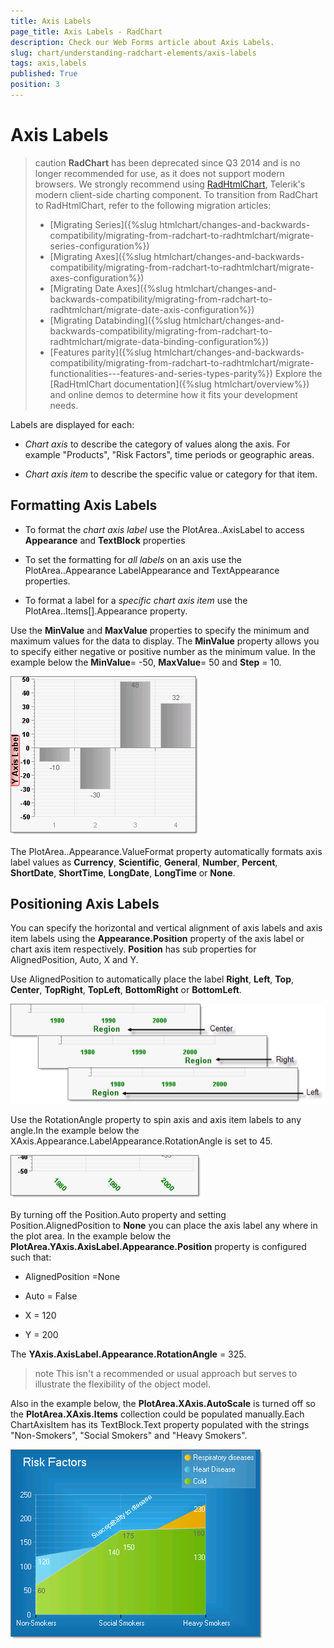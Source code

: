 ```yaml
---
title: Axis Labels
page_title: Axis Labels - RadChart
description: Check our Web Forms article about Axis Labels.
slug: chart/understanding-radchart-elements/axis-labels
tags: axis,labels
published: True
position: 3
---
```


# Axis Labels

>caution **RadChart** has been deprecated since Q3 2014 and is no longer recommended for use, as it does not support modern browsers. We strongly recommend using [RadHtmlChart](https://www.telerik.com/products/aspnet-ajax/html-chart.aspx), Telerik's modern client-side charting component. 
>To transition from RadChart to RadHtmlChart, refer to the following migration articles:
> - [Migrating Series]({%slug htmlchart/changes-and-backwards-compatibility/migrating-from-radchart-to-radhtmlchart/migrate-series-configuration%})
> - [Migrating Axes]({%slug htmlchart/changes-and-backwards-compatibility/migrating-from-radchart-to-radhtmlchart/migrate-axes-configuration%})
> - [Migrating Date Axes]({%slug htmlchart/changes-and-backwards-compatibility/migrating-from-radchart-to-radhtmlchart/migrate-date-axis-configuration%})
> - [Migrating Databinding]({%slug htmlchart/changes-and-backwards-compatibility/migrating-from-radchart-to-radhtmlchart/migrate-data-binding-configuration%})
> - [Features parity]({%slug htmlchart/changes-and-backwards-compatibility/migrating-from-radchart-to-radhtmlchart/migrate-functionalities---features-and-series-types-parity%})
>Explore the [RadHtmlChart documentation]({%slug htmlchart/overview%}) and online demos to determine how it fits your development needs.

Labels are displayed for each:

* *Chart axis* to describe the category of values along the axis. For example "Products", "Risk Factors", time periods or geographic areas.

* *Chart axis item* to describe the specific value or category for that item.

## Formatting Axis Labels

* To format the *chart axis label* use the PlotArea.<axis>.AxisLabel to access **Appearance** and **TextBlock** properties

* To set the formatting for *all labels* on an axis use the PlotArea.<axis>.Appearance LabelAppearance and TextAppearance properties.

* To format a label for a *specific chart axis item* use the PlotArea.<axis>.Items[].Appearance property.

Use the **MinValue** and **MaxValue** properties to specify the minimum and maximum values for the data to display. The **MinValue** property allows you to specify either negative or positive number as the minimum value. In the example below the **MinValue**= -50, **MaxValue**= 50 and **Step** = 10.

![Formatted Y-Axis Labels](images/radchart-understandingelements005.png)

The PlotArea..Appearance.ValueFormat property automatically formats axis label values as **Currency**, **Scientific**, **General**, **Number**, **Percent**, **ShortDate**, **ShortTime**, **LongDate**, **LongTime** or **None**.

## Positioning Axis Labels

You can specify the horizontal and vertical alignment of axis labels and axis item labels using the **Appearance.Position** property of the axis label or chart axis item respectively. **Position** has sub properties for AlignedPosition, Auto, X and Y.

Use AlignedPosition to automatically place the label **Right**, **Left**, **Top**, **Center**, **TopRight**, **TopLeft**, **BottomRight** or **BottomLeft**.

![Aligned Labels](images/radchart-understandingelements006.png)

Use the RotationAngle property to spin axis and axis item labels to any angle.In the example below the XAxis.Appearance.LabelAppearance.RotationAngle is set to 45.

![RotationAngle](images/radchart-understandingelements007.png)

By turning off the Position.Auto property and setting Position.AlignedPosition to **None** you can place the axis label any where in the plot area. In the example below the **PlotArea.YAxis.AxisLabel.Appearance.Position** property is configured such that:

* AlignedPosition =None

* Auto = False

* X = 120

* Y = 200

The **YAxis.AxisLabel.Appearance.RotationAngle** = 325.

>note This isn't a recommended or usual approach but serves to illustrate the flexibility of the object model.

Also in the example below, the **PlotArea.XAxis.AutoScale** is turned off so the **PlotArea.XAxis.Items** collection could be populated manually.Each ChartAxisItem has its TextBlock.Text property populated with the strings "Non-Smokers", "Social Smokers" and "Heavy Smokers".

![Axis Positioning](images/radchart-understandingelements004.png)
